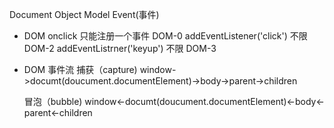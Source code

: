 Document Object Model Event(事件)
- DOM 
    onclick 只能注册一个事件 DOM-0
    addEventListener('click') 不限 DOM-2
    addEventListrner('keyup') 不限 DOM-3
- DOM 事件流
    捕获（capture)
    window->documt(doucument.documentElement)->body->parent->children

    冒泡（bubble)
     window<-documt(doucument.documentElement)<-body<-parent<-children
